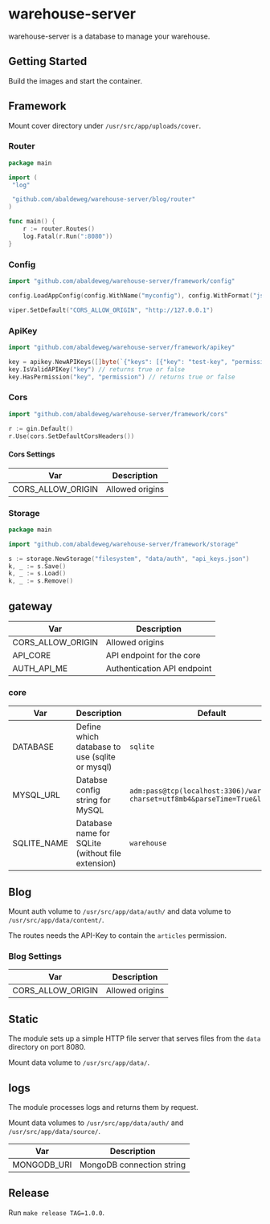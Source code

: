 # warehouse-server

warehouse-server is a database to manage your warehouse.

## Getting Started

Build the images and start the container.

## Framework

Mount cover directory under `/usr/src/app/uploads/cover`.

### Router

```go
package main

import (
 "log"

 "github.com/abaldeweg/warehouse-server/blog/router"
)

func main() {
    r := router.Routes()
    log.Fatal(r.Run(":8080"))
}
```

### Config

```go
import "github.com/abaldeweg/warehouse-server/framework/config"

config.LoadAppConfig(config.WithName("myconfig"), config.WithFormat("json"), config.WithPaths("./config", "."))

viper.SetDefault("CORS_ALLOW_ORIGIN", "http://127.0.0.1")
```

### ApiKey

```go
import "github.com/abaldeweg/warehouse-server/framework/apikey"

key = apikey.NewAPIKeys([]byte(`{"keys": [{"key": "test-key", "permissions": ["read"]}]}`))
key.IsValidAPIKey("key") // returns true or false
key.HasPermission("key", "permission") // returns true or false
```

### Cors

```go
import "github.com/abaldeweg/warehouse-server/framework/cors"

r := gin.Default()
r.Use(cors.SetDefaultCorsHeaders())
```

#### Cors Settings

|Var                    |Description
|-----------------------|-----------
|CORS_ALLOW_ORIGIN      |Allowed origins

### Storage

```go
package main

import "github.com/abaldeweg/warehouse-server/framework/storage"

s := storage.NewStorage("filesystem", "data/auth", "api_keys.json")
k, _ := s.Save()
k, _ := s.Load()
k, _ := s.Remove()
```

## gateway

|Var                    |Description
|-----------------------|-----------
|CORS_ALLOW_ORIGIN      |Allowed origins
|API_CORE               |API endpoint for the core
|AUTH_API_ME            |Authentication API endpoint

### core

|Var|Description|Default
|---|-----------|-------
|DATABASE|Define which database to use (sqlite or mysql)|`sqlite`
|MYSQL_URL|Databse config string for MySQL|`adm:pass@tcp(localhost:3306)/warehouse?charset=utf8mb4&parseTime=True&loc=Local`
|SQLITE_NAME|Database name for SQLite (without file extension)|`warehouse`

## Blog

Mount auth volume to `/usr/src/app/data/auth/` and data volume to `/usr/src/app/data/content/`.

The routes needs the API-Key to contain the `articles` permission.

### Blog Settings

|Var                    |Description
|-----------------------|-----------
|CORS_ALLOW_ORIGIN      |Allowed origins

## Static

The module sets up a simple HTTP file server that serves files from the `data` directory on port 8080.

Mount data volume to `/usr/src/app/data/`.

## logs

The module processes logs and returns them by request.

Mount data volumes to `/usr/src/app/data/auth/` and `/usr/src/app/data/source/`.

|Var                    |Description
|-----------------------|-----------
|MONGODB_URI            |MongoDB connection string

## Release

Run `make release TAG=1.0.0`.
